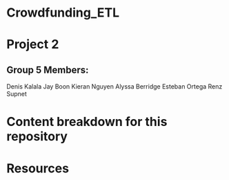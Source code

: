 # Crowdfunding_ETL
Project 2
=======
## Group 5 Members:
Denis Kalala
Jay Boon
Kieran Nguyen
Alyssa Berridge 
Esteban Ortega
Renz Supnet




# Content breakdown for this repository

# Resources 
